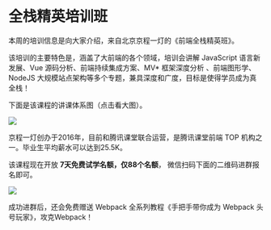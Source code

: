 # 全栈精英培训班


本周的培训信息是向大家介绍，来自北京京程一灯的《前端全栈精英班》。

该培训的主要特色是，涵盖了大前端的各个领域，培训会讲解 JavaScript 语言新发展、Vue 源码分析、前端持续集成方案、MV* 框架深度分析 、前端图形学、NodeJS 大规模站点架构等多个专题，兼具深度和广度，目标是使得学员成为真全栈！

下面是该课程的讲课体系图（点击看大图）。

[![](https://cdn.beekka.com/blogimg/asset/201911/bg2019112010.jpg)](https://cdn.beekka.com/blogimg/asset/201911/bg2019112009.jpg)

京程一灯创办于2016年，目前和腾讯课堂联合运营，是腾讯课堂前端 TOP 机构之一。毕业生平均薪水可以达到25.5K。

该课程现在开放 **7天免费试学名额，仅88个名额**， 微信扫码下面的二维码进群报名即可。

![](https://cdn.beekka.com/blogimg/asset/201911/bg2019112011.jpg)

成功进群后，还会免费赠送 Webpack 全系列教程《手把手带你成为 Webpack 头号玩家》，攻克Webpack！
